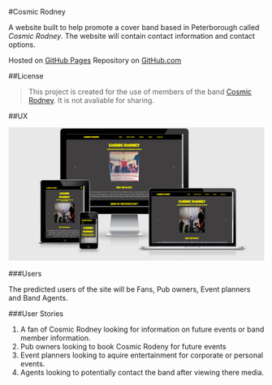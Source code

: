 #Cosmic Rodney

A website built to help promote a cover band based in Peterborough called *Cosmic Rodney*. 
The website will contain contact information and contact options. 

Hosted on [GitHub Pages](https://leeton1412.github.io/cosmic-rodney/)
Repository on [GitHub.com](https://github.com/leeton1412/cosmic-rodney)

##License
>This project is created for the use of members of the band [Cosmic Rodney](https://en-gb.facebook.com/cosmicrodney/). 
It is not avaliable for sharing. 

##UX

![Responsive screen grab of homepage](documentation/responsive-screen.png)

###Users

The predicted users of the site will be Fans, Pub owners, Event planners and Band Agents.

###User Stories 
1. A fan of Cosmic Rodney looking for information on future events or band member information.
2. Pub owners looking to book Cosmic Rodeny for future events
3. Event planners looking to aquire entertainment for corporate or personal events.
4. Agents looking to potentially contact the band after viewing there media.